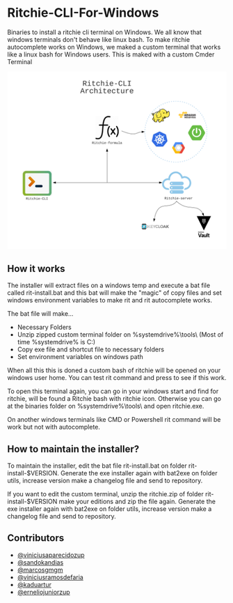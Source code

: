 # Ritchie-CLI-For-Windows

Binaries to install a ritchie cli terminal on Windows. We all know that windows terminals don't behave like linux bash. To make ritchie autocomplete works on Windows, we maked a custom terminal that works like a linux bash for Windows users. This is maked with a custom Cmder Terminal

<img src="../docs/img/ritchie-cli-architecture.png">

## How it works

The installer will extract files on a windows temp and execute a bat file called rit-install.bat and this bat will make the "magic" of copy files and set windows environment variables to make rit and rit autocomplete works.

The bat file will make...

 - Necessary Folders
 - Unzip zipped custom terminal folder on %systemdrive%\tools\ (Most of time %systemdrive% is C:)
 - Copy exe file and shortcut file to necessary folders
 - Set environment variables on windows path 

When all this this is doned a custom bash of ritchie will be opened on your windows user home. You can test rit command and press <tab> to see if this work.

To open this terminal again, you can go in your windows start and find for ritchie, will be found a Ritchie bash with ritchie icon. Otherwise you can go at the binaries folder on %systemdrive%\tools\ and open ritchie.exe.

On another windows terminals like CMD or Powershell rit command will be work but not with autocomplete.

## How to maintain the installer?

To maintain the installer, edit the bat file rit-install.bat on folder rit-install-$VERSION. Generate the exe installer again with bat2exe on folder utils, increase version make a changelog file and send to repository.

If you want to edit the custom terminal, unzip the ritchie.zip of folder rit-install-$VERSION make your editions and zip the file again. Generate the exe installer again with bat2exe on folder utils, increase version make a changelog file and send to repository.

## Contributors

* [@viniciusaparecidozup](https://github.com/viniciusaparecidozup) 
* [@sandokandias](https://github.com/sandokandias) 
* [@marcosgmgm](https://github.com/marcosgmgm) 
* [@viniciusramosdefaria](https://github.com/viniciusramosdefaria) 
* [@kaduartur](https://github.com/kaduartur) 
* [@erneliojuniorzup](https://github.com/erneliojuniorzup)

